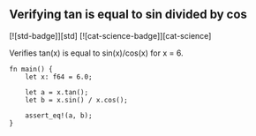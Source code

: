 ## Verifying tan is equal to sin divided by cos

[![std-badge]][std] [![cat-science-badge]][cat-science]

Verifies tan(x) is equal to sin(x)/cos(x) for x = 6.

```rust,edition2024
fn main() {
    let x: f64 = 6.0;

    let a = x.tan();
    let b = x.sin() / x.cos();

    assert_eq!(a, b);
}
```
